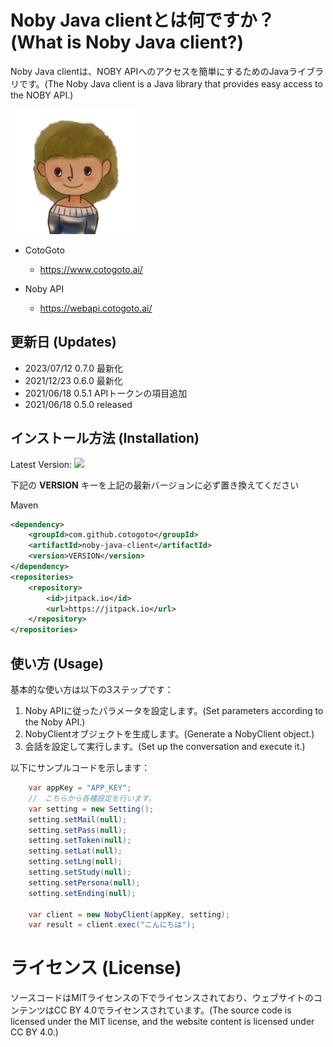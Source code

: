 # Noby Java clientとは何ですか？ (What is Noby Java client?)

Noby Java clientは、NOBY APIへのアクセスを簡単にするためのJavaライブラリです。(The Noby Java client is a Java library that provides easy access to the NOBY API.)

<img src="https://raw.githubusercontent.com/cotogoto/noby-java-client/master/noby_image/noby_neutral_a.jpg" width='200'>

* CotoGoto
    * https://www.cotogoto.ai/

* Noby API
    * https://webapi.cotogoto.ai/

## 更新日 (Updates)

* 2023/07/12 0.7.0 最新化
* 2021/12/23 0.6.0 最新化
* 2021/06/18 0.5.1 APIトークンの項目追加
* 2021/06/18 0.5.0 released
    
## インストール方法 (Installation)

Latest Version:
[![](https://jitpack.io/v/cotogoto/noby-java-client.svg)](https://jitpack.io/#cotogoto/noby-java-client)

下記の **VERSION** キーを上記の最新バージョンに必ず置き換えてください

Maven
```xml
<dependency>
    <groupId>com.github.cotogoto</groupId>
    <artifactId>noby-java-client</artifactId>
    <version>VERSION</version>
</dependency>
<repositories>
    <repository>
        <id>jitpack.io</id>
        <url>https://jitpack.io</url>
    </repository>
</repositories>
```

## 使い方 (Usage)

基本的な使い方は以下の3ステップです：

1. Noby APIに従ったパラメータを設定します。(Set parameters according to the Noby API.)
2. NobyClientオブジェクトを生成します。(Generate a NobyClient object.)
3. 会話を設定して実行します。(Set up the conversation and execute it.)

以下にサンプルコードを示します：

```java
    var appKey = "APP_KEY";
    //　こちらから各種設定を行います。
    var setting = new Setting();
    setting.setMail(null);
    setting.setPass(null);
    setting.setToken(null);
    setting.setLat(null);
    setting.setLng(null);
    setting.setStudy(null);
    setting.setPersona(null);
    setting.setEnding(null);
    
    var client = new NobyClient(appKey, setting);
    var result = client.exec("こんにちは");
```

# ライセンス (License)

ソースコードはMITライセンスの下でライセンスされており、ウェブサイトのコンテンツはCC BY 4.0でライセンスされています。(The source code is licensed under the MIT license, and the website content is licensed under CC BY 4.0.)

